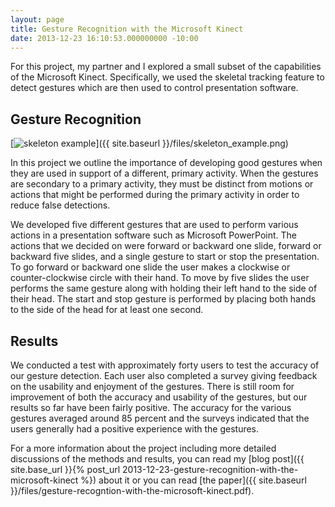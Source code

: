```yaml
---
layout: page
title: Gesture Recognition with the Microsoft Kinect
date: 2013-12-23 16:10:53.000000000 -10:00
---
```

For this project, my partner and I explored a small subset of the capabilities of the Microsoft Kinect. Specifically, we used the skeletal tracking feature to detect gestures which are then used to control presentation software.

## Gesture Recognition
[<img src="{{ site.baseurl }}/files/skeleton_example.png" alt="skeleton example">]({{ site.baseurl }}/files/skeleton_example.png)

In this project we outline the importance of developing good gestures when they are used in support of a different, primary activity. When the gestures are secondary to a primary activity, they must be distinct from motions or actions that might be performed during the primary activity in order to reduce false detections.

We developed five different gestures that are used to perform various actions in a presentation software such as Microsoft PowerPoint. The actions that we decided on were forward or backward one slide, forward or backward five slides, and a single gesture to start or stop the presentation. To go forward or backward one slide the user makes a clockwise or counter-clockwise circle with their hand. To move by five slides the user performs the same gesture along with holding their left hand to the side of their head. The start and stop gesture is performed by placing both hands to the side of the head for at least one second.

## Results
We conducted a test with approximately forty users to test the accuracy of our gesture detection. Each user also completed a survey giving feedback on the usability and enjoyment of the gestures. There is still room for improvement of both the accuracy and usability of the gestures, but our results so far have been fairly positive. The accuracy for the various gestures averaged around 85 percent and the surveys indicated that the users generally had a positive experience with the gestures.

For a more information about the project including more detailed discussions of the methods and results, you can read my [blog post]({{ site.base_url }}{% post_url 2013-12-23-gesture-recognition-with-the-microsoft-kinect %}) about it or you can read [the paper]({{ site.baseurl }}/files/gesture-recogntion-with-the-microsoft-kinect.pdf).

